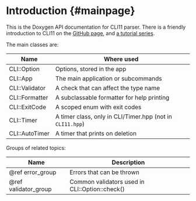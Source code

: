 # Introduction {#mainpage}

This is the Doxygen API documentation for CLI11 parser. There is a friendly introduction to CLI11 on the [GitHub page](https://github.com/CLIUtils/CLI11), and [a tutorial series](https://cliutils.github.io/CLI11/book/).

The main classes are:

| Name           | Where used                                                |
| -------------- | --------------------------------------------------------- |
| CLI::Option    | Options, stored in the app                                |
| CLI::App       | The main application or subcommands                       |
| CLI::Validator | A check that can affect the type name                     |
| CLI::Formatter | A subclassable formatter for help printing                |
| CLI::ExitCode  | A scoped enum with exit codes                             |
| CLI::Timer     | A timer class, only in CLI/Timer.hpp (not in `CLI11.hpp`) |
| CLI::AutoTimer | A timer that prints on deletion                           |

Groups of related topics:

| Name                 | Description                                    |
| -------------------- | ---------------------------------------------- |
| @ref error_group     | Errors that can be thrown                      |
| @ref validator_group | Common validators used in CLI::Option::check() |
